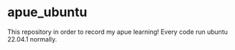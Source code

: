 # apue_ubuntu
This repository in order to record my apue learning! Every code run ubuntu 22.04.1 normally.
